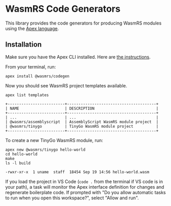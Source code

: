 # WasmRS Code Generators

This library provides the code generators for producing WasmRS modules using the [Apex language](https://apexlang.io).

## Installation

Make sure you have the Apex CLI installed. Here are [the instructions](https://apexlang.io/docs/getting-started).

From your terminal, run:

```shell
apex install @wasmrs/codegen
```

Now you should see WasmRS project templates available.

```shell
apex list templates
```

```
+-------------------------+---------------------------------------+
| NAME                    | DESCRIPTION                           |
+-------------------------+---------------------------------------+
| ...                     | ...                                   |
| @wasmrs/assemblyscript  | AssemblyScript WasmRS module project  |
| @wasmrs/tinygo          | TinyGo WasmRS module project          |
+-------------------------+---------------------------------------+
```

To create a new TinyGo WasmRS module, run:

```shell
apex new @wasmrs/tinygo hello-world
cd hello-world
make
ls -l build
```

```
-rwxr-xr-x  1 uname  staff  18454 Sep 19 14:56 hello-world.wasm
```

If you load the project in VS Code (`code .` from the terminal if VS code is in your path), a task will monitor the Apex interface definition for changes and regenerate boilerplate code. If prompted with "Do you allow automatic tasks to run when you open this workspace?", select "Allow and run".
